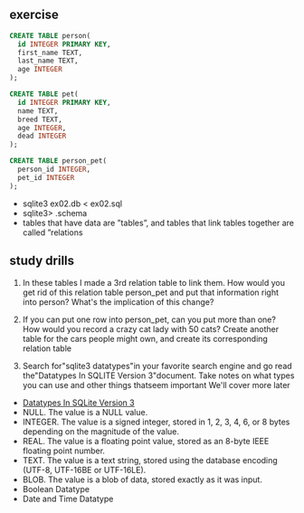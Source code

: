 ## exercise

```sql
CREATE TABLE person(
  id INTEGER PRIMARY KEY,
  first_name TEXT,
  last_name TEXT,
  age INTEGER
);

CREATE TABLE pet(
  id INTEGER PRIMARY KEY,
  name TEXT,
  breed TEXT,
  age INTEGER,
  dead INTEGER
);

CREATE TABLE person_pet(
  person_id INTEGER,
  pet_id INTEGER
);

```
- sqlite3 ex02.db < ex02.sql
- sqlite3> .schema
- tables that have data are ”tables”, and tables that link tables together are called ”relations

## study drills
1. In these tables I made a 3rd relation table to link them. How would you get rid of this relation table person_pet and put that information right into person? What's the implication of this change?

2. If you can put one row into person_pet, can you put more than one? How would you record a crazy cat lady with 50 cats? Create another table for the cars people might own, and create its corresponding relation table

3.  Search for"sqlite3 datatypes"in your favorite search engine and go read the"Datatypes In SQLITE Version 3"document. Take notes on what types you can use and other things thatseem important We'll cover more later
  - [Datatypes In SQLite Version 3](https://www.sqlite.org/datatype3.html)
  - NULL. The value is a NULL value.
  - INTEGER. The value is a signed integer, stored in 1, 2, 3, 4, 6, or 8 bytes depending on the magnitude of the value.
  - REAL. The value is a floating point value, stored as an 8-byte IEEE floating point number.
  - TEXT. The value is a text string, stored using the database encoding (UTF-8, UTF-16BE or UTF-16LE).
  - BLOB. The value is a blob of data, stored exactly as it was input.
  -  Boolean Datatype
  -  Date and Time Datatype
